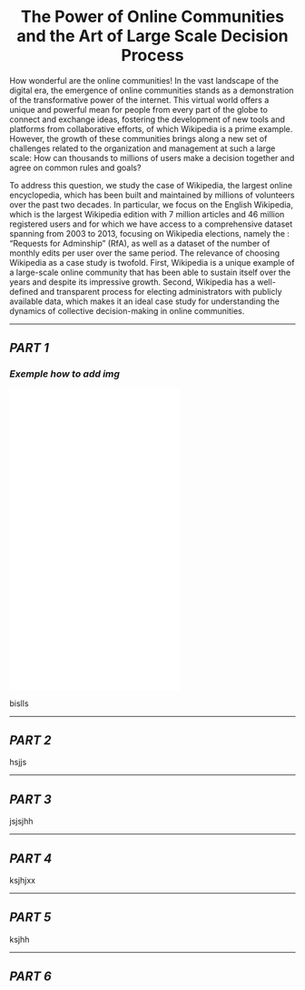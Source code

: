 <link rel="stylesheet" href="/css/styles.css">

<h1 style="text-align: center;"> The Power of Online Communities and the Art of Large Scale Decision Process </h1>

How wonderful are the online communities! In the vast landscape of the digital era, the emergence of online communities stands as a demonstration of the transformative power of the internet. This virtual world offers a unique and powerful mean for people from every part of the globe to connect and exchange ideas, fostering the development of new tools and platforms from collaborative efforts, of which Wikipedia is a prime example. However, the growth of these communities brings along a new set of challenges related to the organization and management at such a large scale: How can thousands to millions of users make a decision together and agree on common rules and goals?

To address this question, we study the case of Wikipedia, the largest online encyclopedia, which has been built and maintained by millions of volunteers over the past two decades. In particular, we focus on the English Wikipedia, which is the largest Wikipedia edition with 7 million articles and 46 million registered users and for which we have access to a comprehensive dataset spanning from 2003 to 2013, focusing on Wikipedia elections, namely the : “Requests for Adminship” (RfA), as well as a dataset of the number of monthly edits per user over the same period.
The relevance of choosing Wikipedia as a case study is twofold. First, Wikipedia is a unique example of a large-scale online community that has been able to sustain itself over the years and despite its impressive growth. Second, Wikipedia has a well-defined and transparent process for electing administrators with publicly available data, which makes it an ideal case study for understanding the dynamics of collective decision-making in online communities.


--------------------------

## *PART 1* 

### *Exemple how to add img* 
<iframe src="assets/img/crepe.jpg width="750px" height="530px" frameborder="0" position="relative">Title</iframe>

bislls

--------------------------

## *PART 2* 

hsjjs

--------------------------

## *PART 3* 

jsjsjhh

--------------------------

## *PART 4* 

ksjhjxx

--------------------------

## *PART 5* 

ksjhh

--------------------------

## *PART 6* 

